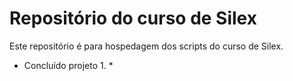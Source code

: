 # Repositório do curso de Silex

Este repositório é para hospedagem dos scripts do curso de Silex.

* Concluído projeto 1. *